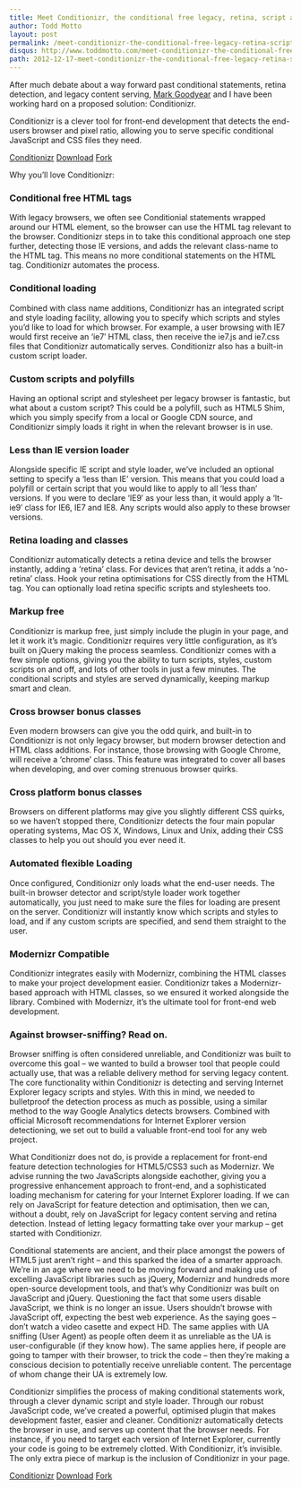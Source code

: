 ```yaml
---
title: Meet Conditionizr, the conditional free legacy, retina, script and style loader.
author: Todd Motto
layout: post
permalink: /meet-conditionizr-the-conditional-free-legacy-retina-script-and-style-loader
disqus: http://www.toddmotto.com/meet-conditionizr-the-conditional-free-legacy-retina-script-and-style-loader
path: 2012-12-17-meet-conditionizr-the-conditional-free-legacy-retina-script-and-style-loader.md
---
```


After much debate about a way forward past conditional statements, retina detection, and legacy content serving, [Mark Goodyear][1] and I have been working hard on a proposed solution: Conditionizr.

 [1]: //twitter.com/markgdyr

Conditionizr is a clever tool for front-end development that detects the end-users browser and pixel ratio, allowing you to serve specific conditional JavaScript and CSS files they need.

<div class="download-box">
  <a href="//conditionizr.com" onclick="_gaq.push(['_trackEvent', 'Click', 'conditionizr.com', 'conditionizr.com']);">Conditionizr</a>
  <a href="//github.com/conditionizr/conditionizr/archive/master.zip" onclick="_gaq.push(['_trackEvent', 'Click', 'Download Conditionizr', 'Conditionizr Download']);">Download</a>
  <a href="//github.com/conditionizr/conditionizr" onclick="_gaq.push(['_trackEvent', 'Click', 'Fork Conditionizr', 'Conditionizr Fork']);">Fork</a>
</div>

Why you’ll love Conditionizr:

### Conditional free HTML tags

With legacy browsers, we often see Conditionial statements wrapped around our HTML element, so the browser can use the HTML tag relevant to the browser. Conditionizr steps in to take this conditional approach one step further, detecting those IE versions, and adds the relevant class-name to the HTML tag. This means no more conditional statements on the HTML tag. Conditionizr automates the process.

### Conditional loading

Combined with class name additions, Conditionizr has an integrated script and style loading facility, allowing you to specify which scripts and styles you’d like to load for which browser. For example, a user browsing with IE7 would first receive an ‘ie7′ HTML class, then receive the ie7.js and ie7.css files that Conditionizr automatically serves. Conditionizr also has a built-in custom script loader.

### Custom scripts and polyfills

Having an optional script and stylesheet per legacy browser is fantastic, but what about a custom script? This could be a polyfill, such as HTML5 Shim, which you simply specify from a local or Google CDN source, and Conditionizr simply loads it right in when the relevant browser is in use.

### Less than IE version loader

Alongside specific IE script and style loader, we’ve included an optional setting to specify a ‘less than IE’ version. This means that you could load a polyfill or certain script that you would like to apply to all ‘less than’ versions. If you were to declare ‘IE9′ as your less than, it would apply a ‘lt-ie9′ class for IE6, IE7 and IE8. Any scripts would also apply to these browser versions.

### Retina loading and classes

Conditionizr automatically detects a retina device and tells the browser instantly, adding a ‘retina’ class. For devices that aren’t retina, it adds a ‘no-retina’ class. Hook your retina optimisations for CSS directly from the HTML tag. You can optionally load retina specific scripts and stylesheets too.

### Markup free

Conditionizr is markup free, just simply include the plugin in your page, and let it work it’s magic. Conditionizr requires very little configuration, as it’s built on jQuery making the process seamless. Conditionizr comes with a few simple options, giving you the ability to turn scripts, styles, custom scripts on and off, and lots of other tools in just a few minutes. The conditional scripts and styles are served dynamically, keeping markup smart and clean.

### Cross browser bonus classes

Even modern browsers can give you the odd quirk, and built-in to Conditionizr is not only legacy browser, but modern browser detection and HTML class additions. For instance, those browsing with Google Chrome, will receive a ‘chrome’ class. This feature was integrated to cover all bases when developing, and over coming strenuous browser quirks.

### Cross platform bonus classes

Browsers on different platforms may give you slightly different CSS quirks, so we haven’t stopped there, Conditionizr detects the four main popular operating systems, Mac OS X, Windows, Linux and Unix, adding their CSS classes to help you out should you ever need it.

### Automated flexible Loading

Once configured, Conditionizr only loads what the end-user needs. The built-in browser detector and script/style loader work together automatically, you just need to make sure the files for loading are present on the server. Conditionizr will instantly know which scripts and styles to load, and if any custom scripts are specified, and send them straight to the user.

### Modernizr Compatible

Conditionizr integrates easily with Modernizr, combining the HTML classes to make your project development easier. Conditionizr takes a Modernizr-based approach with HTML classes, so we ensured it worked alongside the library. Combined with Modernizr, it’s the ultimate tool for front-end web development.

### Against browser-sniffing? Read on.

Browser sniffing is often considered unreliable, and Conditionizr was built to overcome this goal – we wanted to build a browser tool that people could actually use, that was a reliable delivery method for serving legacy content. The core functionality within Conditionizr is detecting and serving Internet Explorer legacy scripts and styles. With this in mind, we needed to bulletproof the detection process as much as possible, using a similar method to the way Google Analytics detects browsers. Combined with official Microsoft recommendations for Internet Explorer version detectioning, we set out to build a valuable front-end tool for any web project.

What Conditionizr does not do, is provide a replacement for front-end feature detection technologies for HTML5/CSS3 such as Modernizr. We advise running the two JavaScripts alongside eachother, giving you a progressive enhancement approach to front-end, and a sophisticated loading mechanism for catering for your Internet Explorer loading. If we can rely on JavaScript for feature detection and optimisation, then we can, without a doubt, rely on JavaScript for legacy content serving and retina detection. Instead of letting legacy formatting take over your markup – get started with Conditionizr.

Conditional statements are ancient, and their place amongst the powers of HTML5 just aren’t right – and this sparked the idea of a smarter approach. We’re in an age where we need to be moving forward and making use of excelling JavaScript libraries such as jQuery, Modernizr and hundreds more open-source development tools, and that’s why Conditionizr was built on JavaScript and jQuery. Questioning the fact that some users disable JavaScript, we think is no longer an issue. Users shouldn’t browse with JavaScript off, expecting the best web experience. As the saying goes – don’t watch a video casette and expect HD. The same applies with UA sniffing (User Agent) as people often deem it as unreliable as the UA is user-configurable (if they know how). The same applies here, if people are going to tamper with their browser, to trick the code – then they’re making a conscious decision to potentially receive unreliable content. The percentage of whom change their UA is extremely low.

Conditionizr simplifies the process of making conditional statements work, through a clever dynamic script and style loader. Through our robust JavaScript code, we’ve created a powerful, optimised plugin that makes development faster, easier and cleaner. Conditionizr automatically detects the browser in use, and serves up content that the browser needs. For instance, if you need to target each version of Internet Explorer, currently your code is going to be extremely clotted. With Conditionizr, it’s invisible. The only extra piece of markup is the inclusion of Conditionizr in your page.

<div class="download-box">
  <a href="//conditionizr.com" onclick="_gaq.push(['_trackEvent', 'Click', 'conditionizr.com', 'conditionizr.com']);">Conditionizr</a>
  <a href="//github.com/conditionizr/conditionizr/archive/master.zip" onclick="_gaq.push(['_trackEvent', 'Click', 'Download Conditionizr', 'Conditionizr Download']);">Download</a>
  <a href="//github.com/conditionizr/conditionizr" onclick="_gaq.push(['_trackEvent', 'Click', 'Fork Conditionizr', 'Conditionizr Fork']);">Fork</a>
</div>
